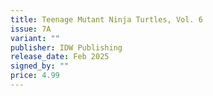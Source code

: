 ```yaml
---
title: Teenage Mutant Ninja Turtles, Vol. 6
issue: 7A
variant: ""
publisher: IDW Publishing
release_date: Feb 2025
signed_by: ""
price: 4.99
---
```

